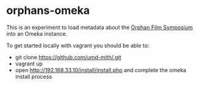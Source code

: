 # orphans-omeka

This is an experiment to load metadata about the [Orphan Film Symposium]
into an Omeka instance.

To get started locally with vagrant you should be able to:

* git clone https://github.com/umd-mith/.git
* vagrant up
* open http://192.168.33.10/install/install.php and complete the omeka install process

[Orphan Film Symposium]: http://www.nyu.edu/orphanfilm/
